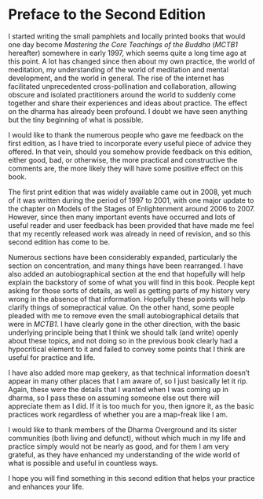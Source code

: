 

# Preface to the Second Edition



I started writing the small pamphlets and locally printed books that would one day become *Mastering the Core Teachings of the Buddha* (*MCTB1* hereafter) somewhere in early 1997, which seems quite a long time ago at this point. A lot has changed since then about my own practice, the world of meditation, my understanding of the world of meditation and mental development, and the world in general. The rise of the internet has facilitated unprecedented cross-pollination and collaboration, allowing obscure and isolated practitioners around the world to suddenly come together and share their experiences and ideas about practice. The effect on the dharma has already been profound. I doubt we have seen anything but the tiny beginning of what is possible.

I would like to thank the numerous people who gave me feedback on the first edition, as I have tried to incorporate every useful piece of advice they offered. In that vein, should you somehow provide feedback on this edition, either good, bad, or otherwise, the more practical and constructive the comments are, the more likely they will have some positive effect on this book.

The first print edition that was widely available came out in 2008, yet much of it was written during the period of 1997 to 2001, with one major update to the chapter on Models of the Stages of Enlightenment around 2006 to 2007. However, since then many important events have occurred and lots of useful reader and user feedback has been provided that have made me feel that my recently released work was already in need of revision, and so this second edition has come to be.

Numerous sections have been considerably expanded, particularly the section on concentration, and many things have been rearranged. I have also added an autobiographical section at the end that hopefully will help explain the backstory of some of what you will find in this book. People kept asking for those sorts of details, as well as getting parts of my history very wrong in the absence of that information. Hopefully these points will help clarify things of somepractical value. On the other hand, some people pleaded with me to remove even the small autobiographical details that were in *MCTB1*. I have clearly gone in the other direction, with the basic underlying principle being that I think we should talk (and write) openly about these topics, and not doing so in the previous book clearly had a hypocritical element to it and failed to convey some points that I think are useful for practice and life.

I have also added more map geekery, as that technical information doesn’t appear in many other places that I am aware of, so I just basically let it rip. Again, these were the details that I wanted when I was coming up in dharma, so I pass these on assuming someone else out there will appreciate them as I did. If it is too much for you, then ignore it, as the basic practices work regardless of whether you are a map-freak like I am.

I would like to thank members of the Dharma Overground and its sister communities (both living and defunct), without which much in my life and practice simply would not be nearly as good, and for them I am very grateful, as they have enhanced my understanding of the wide world of what is possible and useful in countless ways.

I hope you will find something in this second edition that helps your practice and enhances your life.